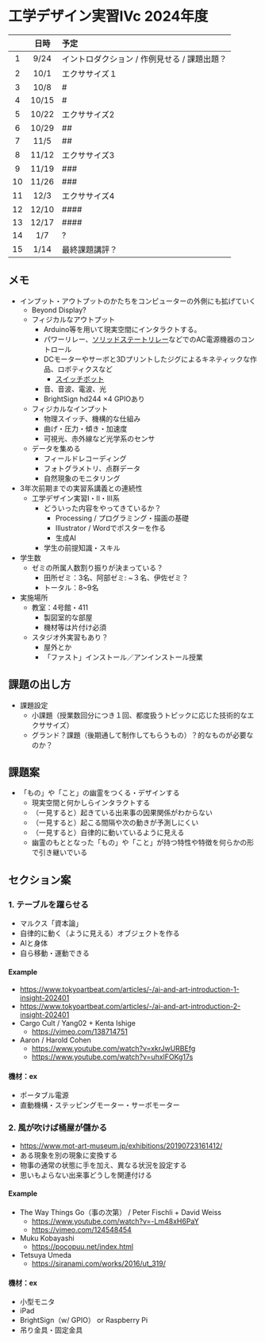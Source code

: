 # 工学デザイン実習IVc 2024年度

 |       | 日時  | 予定                                         |
 | :---: | :---: | :------------------------------------------- |
 |   1   | 9/24  | イントロダクション / 作例見せる / 課題出題？ |
 |   2   | 10/1  | エクササイズ１                               |
 |   3   | 10/8  | #                                            |
 |   4   | 10/15 | #                                            |
 |   5   | 10/22 | エクササイズ2                                |
 |   6   | 10/29 | ##                                           |
 |   7   | 11/5  | ##                                           |
 |   8   | 11/12 | エクササイズ3                                |
 |   9   | 11/19 | ###                                          |
 |  10   | 11/26 | ###                                          |
 |  11   | 12/3  | エクササイズ4                                |
 |  12   | 12/10 | ####                                         |
 |  13   | 12/17 | ####                                         |
 |  14   |  1/7  | ?                                            |
 |  15   | 1/14  | 最終課題講評？                               |

## メモ

- インプット・アウトプットのかたちをコンピューターの外側にも拡げていく
  - Beyond Display?
  - フィジカルなアウトプット
    - Arduino等を用いて現実空間にインタラクトする。
    - パワーリレー、[ソリッドステートリレー](https://www.amazon.co.jp/dp/B08H22QTL5)などでのAC電源機器のコントロール
    - DCモーターやサーボと3Dプリントしたジグによるキネティックな作品、ロボティクスなど
      - [スイッチボット](https://www.amazon.co.jp/dp/B0BRSC6SYD?th=1)
    - 音、音波、電波、光
    - BrightSign hd244 ×4 GPIOあり
  - フィジカルなインプット
    - 物理スイッチ、機構的な仕組み
    - 曲げ・圧力・傾き・加速度
    - 可視光、赤外線など光学系のセンサ
  - データを集める
    - フィールドレコーディング
    - フォトグラメトリ、点群データ
    - 自然現象のモニタリング
- 3年次前期までの実習系講義との連続性
  - 工学デザイン実習Ⅰ・Ⅱ・Ⅲ系
    - どういった内容をやってきているか？
      - Processing / プログラミング・描画の基礎
      - Illustrator / Wordでポスターを作る
      - 生成AI
    - 学生の前提知識・スキル
- 学生数
  - ゼミの所属人数割り振りが決まっている？
    - 田所ゼミ：3名、阿部ゼミ: ~３名、伊佐ゼミ？
    - トータル：8~9名
- 実施場所
  - 教室：4号館・411
    - 製図室的な部屋
    - 機材等は片付け必須
  - スタジオ外実習もあり？
    - 屋外とか
    - 「ファスト」インストール／アンインストール授業

## 課題の出し方

- 課題設定
  - 小課題（授業数回分につき１回、都度扱うトピックに応じた技術的なエクササイズ）
  - グランド？課題（後期通して制作してもらうもの）？的なものが必要なのか？

## 課題案

  - 「もの」や「こと」の幽霊をつくる・デザインする
    - 現実空間と何かしらインタラクトする
    - （一見すると）起きている出来事の因果関係がわからない
    - （一見すると）起こる間隔や次の動きが予測しにくい
    - （一見すると）自律的に動いているように見える
    - 幽霊のもととなった「もの」や「こと」が持つ特性や特徴を何らかの形で引き継いでいる

## セクション案

### 1. テーブルを躍らせる

- マルクス「資本論」
- 自律的に動く（ように見える）オブジェクトを作る
- AIと身体
- 自ら移動・運動できる

#### Example

- https://www.tokyoartbeat.com/articles/-/ai-and-art-introduction-1-insight-202401
- https://www.tokyoartbeat.com/articles/-/ai-and-art-introduction-2-insight-202401
- Cargo Cult / Yang02 + Kenta Ishige
  - https://vimeo.com/138714751
- Aaron / Harold Cohen
  - https://www.youtube.com/watch?v=xkrJwURBEfg
  - https://www.youtube.com/watch?v=uhxlFOKg17s

#### 機材：ex

- ポータブル電源
- 直動機構・ステッピングモーター・サーボモーター


### 2. 風が吹けば桶屋が儲かる

- https://www.mot-art-museum.jp/exhibitions/20190723161412/
- ある現象を別の現象に変換する
- 物事の通常の状態に手を加え、異なる状況を設定する
- 思いもよらない出来事どうしを関連付ける

#### Example

- The Way Things Go（事の次第） / Peter Fischli + David Weiss
  - https://www.youtube.com/watch?v=-Lm48xH6PaY
  - https://vimeo.com/124548454
- Muku Kobayashi
  - https://pocopuu.net/index.html
- Tetsuya Umeda
  - https://siranami.com/works/2016/ut_319/

#### 機材：ex

- 小型モニタ
- iPad
- BrightSign（w/ GPIO） or Raspberry Pi
- 吊り金具・固定金具
